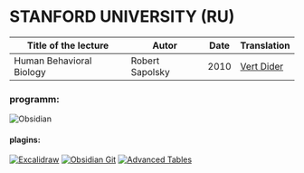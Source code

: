 # STANFORD UNIVERSITY (RU)

| Title of the lecture     | Autor           | Date | Translation                                             | 
| ------------------------ | --------------- | ---- | ------------------------------------------------------- |
| Human Behavioral Biology | Robert Sapolsky | 2010 | [Vert Dider](https://www.youtube.com/@VertDiderScience) |

### programm: 
![Obsidian](https://img.shields.io/badge/obsidian-black?style=for-the-badge&logo=obsidian&color=%234A37A0&link=https%3A%2F%2Fobsidian.md%2F)
#### plagins:
[![Excalidraw](https://img.shields.io/badge/Excalidraw-black?style=for-the-badge&color=%23EFD09B)](obsidian://show-plugin?id=obsidian-excalidraw-plugin)
[![Obsidian Git](https://img.shields.io/badge/Obsidian_Git-black?style=for-the-badge&color=%23010409)](obsidian://show-plugin?id=obsidian-git)
[![Advanced Tables](https://img.shields.io/badge/Advanced_Tables-black?style=for-the-badge&color=%232C7A4F)](obsidian://show-plugin?id=table-editor-obsidian)
